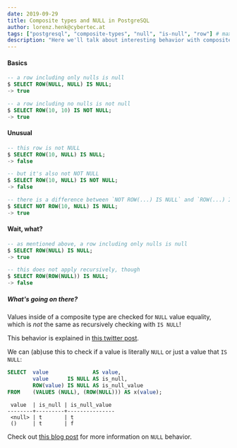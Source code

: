 ```yaml
---
date: 2019-09-29
title: Composite types and NULL in PostgreSQL
author: lorenz.henk@cybertec.at
tags: ["postgresql", "composite-types", "null", "is-null", "row"] # max. 10 tags; lowercase; dash-separated
description: "Here we'll talk about interesting behavior with composite types and NULL" # max. 300 chars.
---
```


#### Basics

```sql
-- a row including only nulls is null
$ SELECT ROW(NULL, NULL) IS NULL;
-> true

-- a row including no nulls is not null
$ SELECT ROW(10, 10) IS NOT NULL;
-> true
```

#### Unusual

```sql
-- this row is not NULL
$ SELECT ROW(10, NULL) IS NULL;
-> false

-- but it's also not NOT NULL
$ SELECT ROW(10, NULL) IS NOT NULL;
-> false

-- there is a difference between `NOT ROW(...) IS NULL` and `ROW(...) IS NOT NULL`
$ SELECT NOT ROW(10, NULL) IS NULL;
-> true
```

#### Wait, what?

```sql
-- as mentioned above, a row including only nulls is null
$ SELECT ROW(NULL) IS NULL;
-> true

-- this does not apply recursively, though
$ SELECT ROW(ROW(NULL)) IS NULL;
-> false
```

##### What's going on there?

Values inside of a composite type are checked for `NULL` value equality,
which is *not* the same as recursively checking with `IS NULL`!

This behavior is explained in [this twitter post](https://twitter.com/PavloGolub/status/1177511637902753795).

We can (ab)use this to check if a value is literally `NULL` or just a value that `IS NULL`:

```sql
SELECT  value              AS value,
        value      IS NULL AS is_null,
        ROW(value) IS NULL AS is_null_value
FROM    (VALUES (NULL), (ROW(NULL))) AS x(value);
```

```
 value  | is_null | is_null_value
--------+---------+---------------
 <null> | t       | t
 ()     | t       | f
```

Check out [this blog post](https://www.cybertec-postgresql.com/en/a-postgresql-story-about-null-is-null-null-and-not-null/) for more information on `NULL` behavior.
